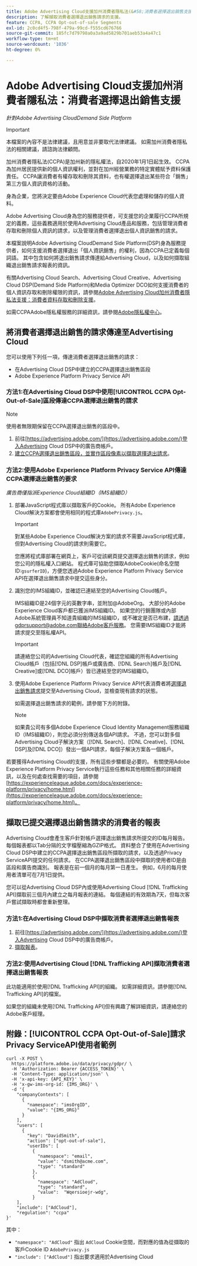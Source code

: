 ```yaml
---
title: Adobe Advertising Cloud支援加州消費者隱私法(&#58;消費者選擇退出銷售支援
description: 了解擷取消費者選擇退出銷售請求的支援。
feature: CCPA, CCPA Opt-out-of-sale Segments
exl-id: 2c0cd4f5-798f-479a-99cd-f555cd676766
source-git-commit: 185fc7d79798a0a3a9ad5829b701aeb53a4a47c1
workflow-type: tm+mt
source-wordcount: '1036'
ht-degree: 0%

---
```


# Adobe Advertising Cloud支援加州消費者隱私法：消費者選擇退出銷售支援

*針對Adobe Advertising CloudDemand Side Platform*

>[!IMPORTANT]
>
>本檔案的內容不是法律建議，且用意並非要取代法律建議。 如需加州消費者隱私法的相關建議，請諮詢法律顧問。

加州消費者隱私法(CCPA)是加州新的隱私權法，自2020年1月1日起生效。 CCPA為加州居民提供新的個人資訊權利，並對在加州經營業務的特定實體賦予資料保護責任。 CCPA讓消費者有權存取和刪除其資料，也有權選擇退出某些符合「銷售」第三方個人資訊資格的活動。

身為企業，您將決定要由Adobe Experience Cloud代表您處理和儲存的個人資料。

Adobe Advertising Cloud身為您的服務提供者，可支援您的企業履行CCPA所規定的義務，這些義務適用於使用Advertising Cloud產品和服務，包括管理消費者存取和刪除個人資訊的請求，以及管理消費者選擇退出個人資訊銷售的請求。

本檔案說明Adobe Advertising CloudDemand Side Platform(DSP)身為服務提供者，如何支援消費者選擇退出「個人資訊銷售」的權利，因為CCPA已定義每個詞語。 其中包含如何將退出銷售請求傳達給Advertising Cloud，以及如何擷取組織退出銷售請求報表的資訊。

有關Advertising Cloud Search、Advertising Cloud Creative、Advertising Cloud DSP(Demand Side Platform)和Media Optimizer DCO如何支援消費者的個人資訊存取和刪除權限的資訊，請參閱[Adobe Advertising Cloud加州消費者隱私法支援：消費者資料存取和刪除支援](/help/privacy/ad-cloud-ccpa-access-delete.md)。

如需CCPAAdobe隱私權服務的詳細資訊，請參閱[Adobe隱私權中心](https://www.adobe.com/privacy/ccpa.html)。

## 將消費者選擇退出銷售的請求傳達至Advertising Cloud

您可以使用下列任一項，傳達消費者選擇退出銷售的請求：

* 在Advertising Cloud DSP中建立的CCPA選擇退出銷售區段
* Adobe Experience Platform Privacy Service API

### 方法1:在Advertising Cloud DSP中使用[!UICONTROL CCPA Opt-Out-of-Sale]區段傳達CCPA選擇退出銷售的請求

>[!NOTE]
>
>使用者無限期保留在CCPA選擇退出銷售的區段中。

1. 前往[https://advertising.adobe.com/](https://advertising.adobe.com/)登入Advertising Cloud DSP中的廣告商帳戶。
1. [建立CCPA選擇退出銷售區段，並實作區段像素以擷取選擇退出請求](/help/dsp/audiences/ccpa-opt-out-segment-create.md)。

### 方法2:使用Adobe Experience Platform Privacy Service API傳達CCPA選擇退出銷售的要求

*廣告商僅指派Experience Cloud組織ID（IMS組織ID）*

1. 部署JavaScript程式庫以擷取客戶的Cookie。 所有Adobe Experience Cloud解決方案都會使用相同的程式庫`AdobePrivacy.js`。

   >[!IMPORTANT]
   >
   >對某些Adobe Experience Cloud解決方案的請求不需要JavaScript程式庫，但對Advertising Cloud的請求則需要它。

   您應將程式庫部署在網頁上，客戶可從該網頁提交選擇退出銷售的請求，例如您公司的隱私權入口網站。 程式庫可協助您擷取AdobeCookie(命名空間ID:`gsurferID`)，方便您透過Adobe Experience Platform Privacy Service API在選擇退出銷售請求中提交這些身分。

1. 識別您的IMS組織ID，並確認已連結至您的Advertising Cloud帳戶。

   IMS組織ID是24個字元的英數字串，並附加@AdobeOrg。 大部分的Adobe Experience Cloud客戶都已獲派IMS組織ID。 如果您的行銷團隊或內部Adobe系統管理員不知道貴組織的IMS組織ID，或不確定是否已布建，請透過gdprsupport@adobe.com聯絡Adobe客戶服務。 您需要IMS組織ID才能將請求提交至隱私權API。

   >[!IMPORTANT]
   >
   >請連絡您公司的Advertising Cloud代表，確認您組織的所有Advertising Cloud帳戶（包括[!DNL DSP]帳戶或廣告商、[!DNL Search]帳戶及[!DNL Creative]或[!DNL DCO]帳戶）皆已連結至您的IMS組織ID。

1. 使用Adobe Experience Platform Privacy Service API代表消費者將[選擇退出銷售請求](https://experienceleague.adobe.com/docs/experience-platform/privacy/api/consent.html)提交至Advertising Cloud，並檢查現有請求的狀態。

   如需選擇退出銷售請求的範例，請參閱下方的附錄。

   >[!NOTE]
   如果貴公司有多個Adobe Experience Cloud Identity Management服務組織ID（IMS組織ID），則您必須分別傳送各個API請求。 不過，您可以對多個Advertising Cloud子解決方案（[!DNL Search]、[!DNL Creative]、[!DNL DSP]及[!DNL DCO]）發出一個API請求，每個子解決方案各一個帳戶。

若要獲得Advertising Cloud的支援，所有這些步驟都是必要的。 有關使用Adobe Experience Platform Privacy Service執行這些任務和其他相關任務的詳細資訊，以及在何處查找需要的項目，請參閱[https://experienceleague.adobe.com/docs/experience-platform/privacy/home.html](https://experienceleague.adobe.com/docs/experience-platform/privacy/home.html)。

## 擷取已提交選擇退出銷售請求的消費者的報表

Advertising Cloud會產生客戶針對帳戶選擇退出銷售請求所提交的ID每月報告。 每個報表都以Tab分隔的文字檔壓縮為GZIP格式。 資料整合了使用在Advertising Cloud DSP中建立的CCPA選擇退出銷售區段所擷取的請求，以及透過Privacy ServiceAPI提交的任何請求。 在CCPA選擇退出銷售區段中擷取的使用者ID是由區段和廣告商識別。 報表是在前一個月的每月第一日產生。 例如，6月的每月使用者清單可在7月1日提供。

您可以從Advertising Cloud DSP內或使用Advertising Cloud [!DNL Trafficking API]擷取前三個月內建立之每月報表的連結。 每個連結的有效期為7天，但每次客戶嘗試擷取時都會重新整理。

### 方法1:在Advertising Cloud DSP中擷取消費者選擇退出銷售報表

1. 前往[https://advertising.adobe.com/](https://advertising.adobe.com/)登入Advertising Cloud DSP中的廣告商帳戶。
1. [擷取報表](/help/dsp/audiences/ccpa-opt-out-segment-report-retrieve.md)。

### 方法2:使用Advertising Cloud [!DNL Trafficking API]擷取消費者選擇退出銷售報表

此功能適用於使用[!DNL Trafficking API]的組織。 如需詳細資訊，請參閱[!DNL Trafficking API]的檔案。

如果您的組織未使用[!DNL Trafficking API]但有興趣了解詳細資訊，請連絡您的Adobe客戶經理。

## 附錄：[!UICONTROL CCPA Opt-Out-of-Sale]請求Privacy ServiceAPI使用者範例

```
curl -X POST \
  https://platform.adobe.io/data/privacy/gdpr/ \
  -H 'Authorization: Bearer {ACCESS_TOKEN}' \
  -H 'Content-Type: application/json' \
  -H 'x-api-key: {API_KEY}' \
  -H 'x-gw-ims-org-id: {IMS_ORG}' \
  -d '{
    "companyContexts": [
      {
        "namespace": "imsOrgID",
        "value": "{IMS_ORG}"
      }
    ],
    "users": [
      {
        "key": "DavidSmith",
        "action": ["opt-out-of-sale"],
        "userIDs": [
          {
            "namespace": "email",
            "value": "dsmith@acme.com",
            "type": "standard"
          },
          {
            "namespace": "AdCloud",
            "type": "standard",
            "value":  "Wqersioejr-wdg",
          }
    ],
    "include": ["AdCloud"],
    "regulation": "ccpa"
}'
```

其中：

* `"namespace": "AdCloud"` 指出 `AdCloud` Cookie空間，而對應的值為從擷取的客戶Cookie ID  `AdobePrivacy.js`
* `"include": ["AdCloud"]` 指出要求適用於Advertising Cloud

